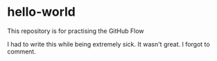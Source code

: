 # hello-world
This repository is for practising the GitHub Flow

I had to write this while being extremely sick. It wasn't great. 
I forgot to comment.
